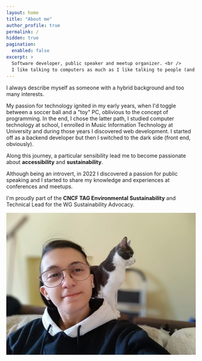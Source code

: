 ```yaml
---
layout: home
title: "About me"
author_profile: true
permalink: /
hidden: true
pagination:
  enabled: false
excerpt: >
  Software developer, public speaker and meetup organizer. <br />
  I like talking to computers as much as I like talking to people (and cats).     
---
```

I always describe myself as someone with a hybrid background and too many interests.

My passion for technology ignited in my early years, when I'd toggle between a soccer ball and a "toy" PC, oblivious to the concept of programming. 
In the end, I chose the latter path, I studied computer technology at school, I enrolled in Music Information Technology at University and during those years I discovered web development.
I started off as a backend developer but then I switched to the dark side (front end, obviously).

Along this journey, a particular sensibility lead me to become passionate about **accessibility** and **sustainability**.

Although being an introvert, in 2022 I discovered a passion for public speaking and I started to share my knowledge and experiences at conferences and meetups.

I'm proudly part of the **CNCF TAG Environmental Sustainability** and Technical Lead for the WG Sustainability Advocacy.

![Bonus: my cat](/assets/images/me_and_my_cat.webp)